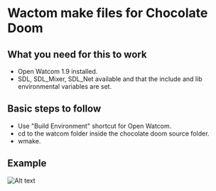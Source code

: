# Wactom make files for Chocolate Doom

## What you need for this to work
* Open Watcom 1.9 installed.
* SDL, SDL_Mixer, SDL_Net available and that the include and lib environmental
  variables are set.

## Basic steps to follow
* Use "Build Environment" shortcut for Open Watcom.
* cd to the watcom folder inside the chocolate doom source folder.
* wmake.

## Example
![Alt text](/doc/example.png?raw=true "Example Screenshot")

